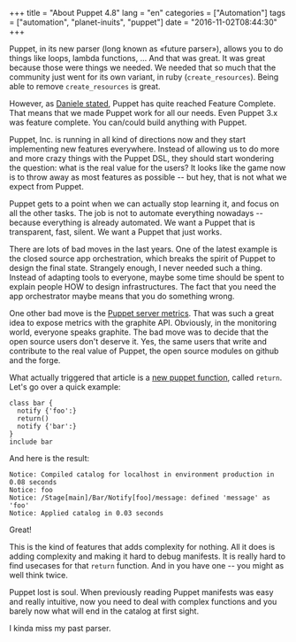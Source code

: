 +++
title = "About Puppet 4.8"
lang = "en"
categories = ["Automation"]
tags = ["automation", "planet-inuits", "puppet"]
date = "2016-11-02T08:44:30"
+++

Puppet, in its new parser (long known as «future parser»), allows you to do
things like loops, lambda functions, ... And that was great. It was great
because those were things we needed. We needed that so much that the community
just went for its own variant, in ruby (`create_resources`). Being able to
remove `create_resources` is great.

However, as [Daniele stated](https://daenney.github.io/2016/10/17/goodbye-puppet.html),
Puppet has quite reached Feature Complete. That means that we made Puppet work
for all our needs. Even Puppet 3.x was feature complete. You can/could build
anything with Puppet.

Puppet, Inc. is running in all kind of directions now and they start
implementing new features everywhere. Instead of allowing us to do more and more
crazy things with the Puppet DSL, they should start wondering the question: what
is the real value for the users? It looks like the game now is to throw away as
most features as possible -- but hey, that is not what we expect from Puppet.

Puppet gets to a point when we can actually stop learning it, and focus on all
the other tasks. The job is not to automate everything nowadays -- because
everything is already automated. We want a Puppet that is transparent, fast,
silent. We want a Puppet that just works.

There are lots of bad moves in the last years. One of the latest example is the
closed source app orchestration, which breaks the spirit of Puppet to design the
final state. Strangely enough, I never needed such a thing. Instead of adapting
tools to everyone, maybe some time should be spent to explain people HOW to
design infrastructures. The fact that you need the app orchestrator maybe
means that you do something wrong.

One other bad move is the [Puppet server metrics][pem]. That was such a great
idea to expose metrics with the graphite API. Obviously, in the monitoring
world, everyone speaks graphite. The bad move was to decide that the open source
users don't deserve it. Yes, the same users that write and contribute to the
real value of Puppet, the open source modules on github and the forge.

What actually triggered that article is a [new puppet function][48], called `return`.
Let's go over a quick example:

```puppet
class bar {
  notify {'foo':}
  return()
  notify {'bar':}
}
include bar
```

And here is the result:

```text
Notice: Compiled catalog for localhost in environment production in 0.08 seconds
Notice: foo
Notice: /Stage[main]/Bar/Notify[foo]/message: defined 'message' as 'foo'
Notice: Applied catalog in 0.03 seconds
```

Great!

This is the kind of features that adds complexity for nothing. All it does is
adding complexity and making it hard to debug manifests. It is really hard to
find usecases for that `return` function. And in you have one -- you might as
well think twice.

Puppet lost is soul. When previously reading Puppet manifests was easy and
really intuitive, now you need to deal with complex functions and you barely
now what will end in the catalog at first sight.

I kinda miss my past parser.

[pem]:https://docs.puppet.com/pe/latest/puppet_server_metrics.html
[48]:https://docs.puppet.com/puppet/4.8/reference/release_notes.html

